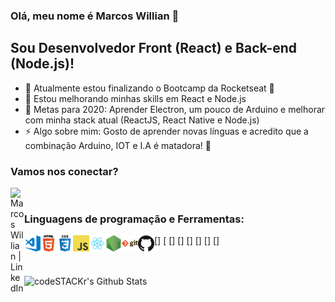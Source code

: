 ### Olá, meu nome é Marcos Willian 👋

## Sou Desenvolvedor Front (React) e Back-end (Node.js)!
- 🔭 Atualmente estou finalizando o Bootcamp da Rocketseat 🚀
- 🌱 Estou melhorando minhas skills em React e Node.js
- 🥅 Metas para 2020: Aprender Electron, um pouco de Arduino e melhorar com minha stack atual (ReactJS, React Native e Node.js)
- ⚡ Algo sobre mim: Gosto de aprender novas línguas e acredito que a combinação Arduino, IOT e I.A é matadora! 🤣

### Vamos nos conectar?

[<img align="left" alt="Marcos Willian | LinkedIn" width="22px" src="https://cdn.jsdelivr.net/npm/simple-icons@v3/icons/linkedin.svg" />][linkedin]

<br />

### Linguagens de programação e Ferramentas:

[<img align="left" alt="Visual Studio Code" width="26px" src="https://raw.githubusercontent.com/github/explore/80688e429a7d4ef2fca1e82350fe8e3517d3494d/topics/visual-studio-code/visual-studio-code.png" />]
[<img align="left" alt="HTML5" width="26px" src="https://raw.githubusercontent.com/github/explore/80688e429a7d4ef2fca1e82350fe8e3517d3494d/topics/html/html.png" />
[<img align="left" alt="CSS3" width="26px" src="https://raw.githubusercontent.com/github/explore/80688e429a7d4ef2fca1e82350fe8e3517d3494d/topics/css/css.png" />]
[<img align="left" alt="JavaScript" width="26px" src="https://raw.githubusercontent.com/github/explore/80688e429a7d4ef2fca1e82350fe8e3517d3494d/topics/javascript/javascript.png" />]
[<img align="left" alt="React" width="26px" src="https://raw.githubusercontent.com/github/explore/80688e429a7d4ef2fca1e82350fe8e3517d3494d/topics/react/react.png" />]
[<img align="left" alt="Node.js" width="26px" src="https://raw.githubusercontent.com/github/explore/80688e429a7d4ef2fca1e82350fe8e3517d3494d/topics/nodejs/nodejs.png" />]
[<img align="left" alt="Git" width="26px" src="https://raw.githubusercontent.com/github/explore/80688e429a7d4ef2fca1e82350fe8e3517d3494d/topics/git/git.png" />]
[<img align="left" alt="GitHub" width="26px" src="https://raw.githubusercontent.com/github/explore/78df643247d429f6cc873026c0622819ad797942/topics/github/github.png" />]

<br />
<br />


<img align="left" alt="codeSTACKr's Github Stats" src="https://github-readme-stats.vercel.app/api?username=MarcosWillianR&show_icons=true&hide_border=true" />

[linkedin]: https://www.linkedin.com/in/marcos-willian-977311188/